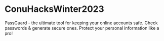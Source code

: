 # ConuHacksWinter2023
PassGuard - the ultimate tool for keeping your online accounts safe. Check passwords &amp; generate secure ones. Protect your personal information like a pro!
